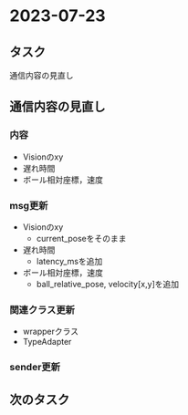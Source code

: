 # 2023-07-23

## タスク

通信内容の見直し

## 通信内容の見直し

### 内容
- Visionのxy 
- 遅れ時間 
- ボール相対座標，速度

### msg更新
- Visionのxy
  - current_poseをそのまま
- 遅れ時間
  - latency_msを追加
- ボール相対座標，速度
  - ball_relative_pose, velocity\[x,y\]を追加

### 関連クラス更新
- wrapperクラス
- TypeAdapter
### sender更新
## 次のタスク
